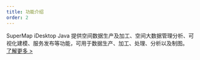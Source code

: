 ```yaml
---
title: 功能介绍
order: 2
---
```


SuperMap iDesktop Java 提供空间数据生产及加工、空间大数据管理分析、可视化建模、服务发布等功能，可用于数据生产、加工、处理、分析以及制图。  
[了解更多 >](guides/getting-started)
